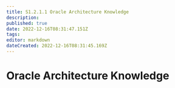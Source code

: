```yaml
---
title: S1.2.1.1	Oracle Architecture Knowledge
description: 
published: true
date: 2022-12-16T08:31:47.151Z
tags: 
editor: markdown
dateCreated: 2022-12-16T08:31:45.169Z
---
```


# Oracle Architecture Knowledge
